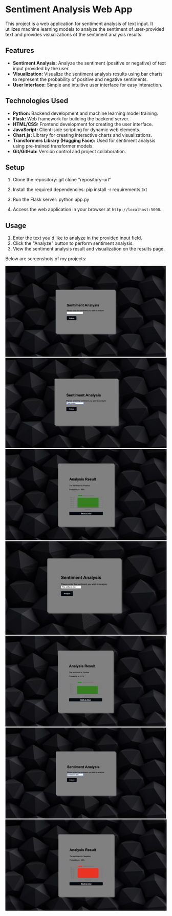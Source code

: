 # Sentiment Analysis Web App

This project is a web application for sentiment analysis of text input. It utilizes machine learning models to analyze the sentiment of user-provided text and provides visualizations of the sentiment analysis results.

## Features

- **Sentiment Analysis:** Analyze the sentiment (positive or negative) of text input provided by the user.
- **Visualization:** Visualize the sentiment analysis results using bar charts to represent the probability of positive and negative sentiments.
- **User Interface:** Simple and intuitive user interface for easy interaction.

## Technologies Used

- **Python:** Backend development and machine learning model training.
- **Flask:** Web framework for building the backend server.
- **HTML/CSS:** Frontend development for creating the user interface.
- **JavaScript:** Client-side scripting for dynamic web elements.
- **Chart.js:** Library for creating interactive charts and visualizations.
- **Transformers Library (Hugging Face):** Used for sentiment analysis using pre-trained transformer models.
- **Git/GitHub:** Version control and project collaboration.

## Setup

1. Clone the repository: 
git clone "repository-url"
2. Install the required dependencies:
pip install -r requirements.txt
3. Run the Flask server:
python app.py

4. Access the web application in your browser at `http://localhost:5000`.

## Usage

1. Enter the text you'd like to analyze in the provided input field.
2. Click the "Analyze" button to perform sentiment analysis.
3. View the sentiment analysis result and visualization on the results page.

Below are screenshots of my projects:

![Alt Text](https://github.com/mansi2804/Sentiment_Analysis-/blob/main/Output_Screenshots/SS1.png)
![Alt Text](https://github.com/mansi2804/Sentiment_Analysis-/blob/main/Output_Screenshots/SS2.png)
![Alt Text](https://github.com/mansi2804/Sentiment_Analysis-/blob/main/Output_Screenshots/SS3.png)
![Alt Text](https://github.com/mansi2804/Sentiment_Analysis-/blob/main/Output_Screenshots/SS4.png)
![Alt Text](https://github.com/mansi2804/Sentiment_Analysis-/blob/main/Output_Screenshots/SS5.png)
![Alt Text](https://github.com/mansi2804/Sentiment_Analysis-/blob/main/Output_Screenshots/SS6.png)
![Alt Text](https://github.com/mansi2804/Sentiment_Analysis-/blob/main/Output_Screenshots/SS7.png)


